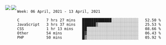 <a href="https://github.com/anuraghazra/github-readme-stats">
  <img align="left" src="https://github-readme-stats.vercel.app/api?username=Tanesan&count_private=true&show_icons=true" />
</a>
<a href="https://github.com/anuraghazra/github-readme-stats">
  <img align="left" src="https://github-readme-stats.vercel.app/api/top-langs/?username=Tanesan" />
</a>

<!--START_SECTION:waka-->
```text
Week: 06 April, 2021 - 13 April, 2021

C            7 hrs 27 mins   █████████████░░░░░░░░░░░░   52.50 % 
JavaScript   3 hrs 37 mins   ██████▒░░░░░░░░░░░░░░░░░░   25.53 % 
CSS          1 hr 13 mins    ██░░░░░░░░░░░░░░░░░░░░░░░   08.66 % 
Other        54 mins         █▓░░░░░░░░░░░░░░░░░░░░░░░   06.43 % 
PHP          50 mins         █▒░░░░░░░░░░░░░░░░░░░░░░░   05.92 % 
```
<!--END_SECTION:waka-->
